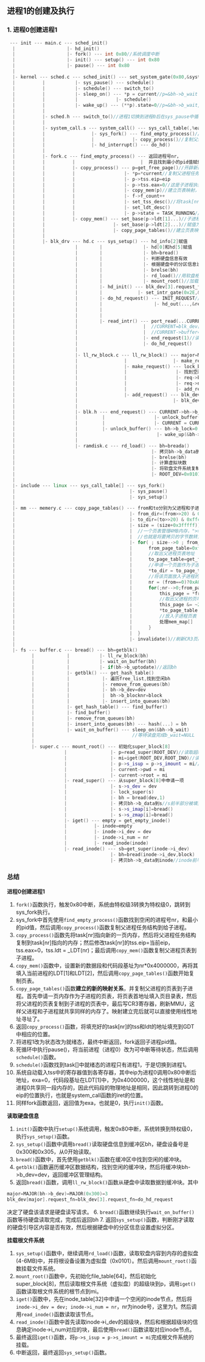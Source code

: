 ## 进程1的创建及执行

### 1. 进程0创建进程1

```cpp
 --- init --- main.c --- sched_init()
  |                   |- hd_init()
  |                   |- fork() --- int 0x80//系统调度中断
  |                   |- init() --- setup() --- int 0x80
  |                   |- pause() --- int 0x80
  |
  |- kernel --- sched.c --- sched_init() --- set_system_gate(0x80,&system_call)//注册中断
  |          |           |- sys_pause() --- schedule()
  |          |           |- schedule() --- switch_to()
  |          |           |- sleep_on() --- *p = current//p=&bh->b_wait
  |          |           |              |- schedule()
  |          |           |- wake_up() --- (**p).state=0//p=&bh->b_wait,进程1就绪
  |          |
  |          |- sched.h --- switch_to()//进程1切换到进程0后在sys_pause中循环
  |          |
  |          |- system_call.s --- system_call() --- sys_call_table(,%eax,4)
  |          |                 |- sys_fork() --- find_empty_process()//找到空闲任务结构task[nr]
  |          |                 |              |- copy_process()//复制父进程任务结构和页表
  |          |                 |- hd_interrupt() --- do_hd()
  |          |
  |          |- fork.c --- find_empty_process() --- 返回进程号nr，
  |          |          |                        |  并且找到最小的pid值赋值给last_pid
  |          |          |- copy_process() --- p=get_free_page()//开辟新的一页内存用于存放子进程任务结构
  |          |          |                  |- *p=*current//复制父进程任务结构给子进程
  |          |          |                  |- p->tss.eip=eip
  |          |          |                  |- p->tss.eax=0//这是子进程执行时，fork函数的返回值
  |          |          |                  |- copy_mem(p)//建立页表映射，并复制父进程页表
  |          |          |                  |- f->f_count++
  |          |          |                  |- set_tss_desc()//将task[nr]的tss和ldt地址填入GDT
  |          |          |                  |- set_ldt_desc()
  |          |          |                  |- p->state = TASK_RUNNING//子进程改为就绪态
  |          |          |- copy_mem() --- set_base(p->ldt[1]...)//子进程ldt，数据段和代码段基地址
  |          |                         |- set_base(p->ldt[2]...)//赋值为0x4000000*nr
  |          |                         |- copy_page_tables()//建立页表映射，并复制父进程页表
  |          |
  |          |- blk_drv --- hd.c --- sys_setup() --- hd_info[2]赋值
  |                      |        |               |- hd[0]和hd[5]赋值
  |                      |        |               |- bh=bread()
  |                      |        |               |- 判断硬盘信息有效
  |                      |        |               |- 根据硬盘中的分区信息设置hd[1]~hd[4]
  |                      |        |               |- brelse(bh)
  |                      |        |               |- rd_load()//用软盘格式化虚拟盘
  |                      |        |               |- mount_root()//加载根文件系统
  |                      |        |- hd_init() --- blk_dev[3].request_fn = do_hd_request
  |                      |        |             |- set_intr_gate(0x2E,&hd_interrupt);
  |                      |        |- do_hd_request() --- INIT_REQUEST//CURRENT==NULL时返回
  |                      |        |                   |- hd_out(...,&read_intr) --- 控制硬盘开始读写,
  |                      |        |                                              |  完成后引发中断
  |                      |        |                                              |- do_hd=read
  |                      |        |- read_intr() --- port_read(...CURRENT->buffer)
  |                      |                        |  //CURRENT=blk_dev[3].current_request
  |                      |                        |  //CURRENT->buffer=bh->b_data
  |                      |                        |- end_request(1)//读取完成后执行到这里
  |                      |                        |- do_hd_request()
  |                      |
  |                      |- ll_rw_block.c --- ll_rw_block() --- major=MAJOR(bh->b_dev)
  |                      |                 |                 |- make_request(major,bh)
  |                      |                 |- make_request() --- lock_buffer(bh)
  |                      |                 |                  |- 找到空闲请求req
  |                      |                 |                  |- req->buffer=bh->b_data
  |                      |                 |                  |- req->next=NULL
  |                      |                 |                  |- add_request(blk_dev[major],req)
  |                      |                 |- add_request() --- blk_dev[3]->current_request=req
  |                      |                                   |- blk_dev[3]->request_fn
  |                      |
  |                      |- blk.h --- end_request() --- CURRENT->bh->b_uptodate = 1
  |                      |         |                  |- unlock_buffer(CURRENT->bh)
  |                      |         |                  |- CURRENT = CURRENT->next//CURRENT=NULL
  |                      |         |- unlock_buffer() --- bh->b_lock=0 
  |                      |                             |- wake_up(&bh->b_wait)
  |                      |
  |                      |- ramdisk.c --- rd_load() --- bh=breada()
  |                                                  |- 拷贝bh->b_data到s//s为超级块
  |                                                  |- brelse(bh)
  |                                                  |- 计算虚拟块数
  |                                                  |- 将软盘文件系统复制到虚拟盘
  |                                                  |- ROOT_DEV=0x0101//虚拟盘设置为根设备
  |
  |- include --- linux --- sys_call_table[] --- sys_fork()
  |                                          |- sys_pause()
  |                                          |- sys_setup()
  |
  |- mm --- memery.c --- copy_page_tables() --- from和to分别为父进程和子进程线性地址
  |                                          |- from_dir=(from>>20) & 0xffc //取出页目录偏移，然后乘上4
  |                                          |- to_dir=(to>>20) & 0xffc     //等于在页目录中实际的地址
  |                                          |- size = (size+0x3fffff)) >> 22
  |                                          |  //一个页表管理4MB内存，">>22"相当于"/4MB"
  |                                          |  //也就是将要拷贝的字节数转为要拷贝的页表数
  |                                          |- for( ; size-->0 ; from_dir++,to_dir++) {
  |                                          |      from_page_table=0xfffff000 & *from_dir;
  |                                          |      //取出父进程页表地址
  |                                          |      to_page_table=get_free_page();
  |                                          |      //申请一个页面作为子进程页表
  |                                          |      *to_dir = to_page_table | 7;
  |                                          |      //将该页面放入子进程的页目录表
  |                                          |      nr = (from==0)?0xA0:1024;
  |                                          |      for(;nr-->0;from_page_table++,to_page_table++) {
  |                                          |          this_page = *from_page_table;
  |                                          |          //取出父进程的页地址
  |                                          |          this_page &= ~2;//设置为只读
  |                                          |          *to_page_table = this_page;
  |                                          |          //放入子进程页表
  |                                          |          处理mem_map[]
  |                                          |      }
  |                                          |  }
  |                                          |- invalidate()//刷新CR3页高速缓存
  |
  |- fs --- buffer.c --- bread() --- bh=getblk()
         |            |           |- ll_rw_block(bh)
         |            |           |- wait_on_buffer(bh)
         |            |           |- if(bh->b_uptodate)//返回bh
         |            |- getblk() --- get_hash_table()
         |            |            |- 遍历free_list,找到空闲bh
         |            |            |- remove_from_queues(bh)
         |            |            |- bh->b_dev=dev
         |            |            |  bh->b_blocknr=block
         |            |            |- insert_into_queues(bh)
         |            |- get_hash_table() --- find_buffer()
         |            |- find_buffer()
         |            |- remove_from_queues(bh)
         |            |- insert_into_queues(bh) --- hash(...) = bh
         |            |- wait_on_buffer() --- sleep_on(&bh->b_wait)
         |                                    //等待读盘完成b_wait=NULL
         |
         |- super.c --- mount_root() --- 初始化super_block[8]
                     |                |- p=read_super(ROOT_DEV)//读取超级块
					 |                |- mi=iget(ROOT_DEV,ROOT_INO)//读取根节点
					 |                |- p->s_isup = p->s_imount = mi//挂接i节点
                     |                |- current->pwd = mi
                     |                |- current->root = mi
					 |- read_super() --- 从super_block[8]中申请一项
					 |                |- s->s_dev = dev
                     |                |- lock_super(s)
                     |                |- bh = bread(dev,1)
                     |                |- 拷贝bh->b_data到s//s前半部分被填充
                     |                |- s->s_imap[i]=bread()
                     |                |- s->s_zmap[i]=bread()
                     |- iget() --- empty = get_empty_inode()
                     |          |- inode=empty
                     |          |- inode->i_dev = dev
                     |          |- inode->i_num = nr
                     |          |- read_inode(inode)
                     |- read_inode() --- sb=get_super(inode->i_dev)
                                      |- bh=bread(inode->i_dev,block)
                                      |- 拷贝bh->b_data到inode//inode前半部分被填充
```

### 总结
**进程0创建进程1**
1. `fork()`函数执行，触发0x80中断，系统由特权级3转换为特权级0，跳转到sys_fork执行。
2. sys_fork中首先使用`find_empty_process()`函数找到空闲的进程号nr，和最小的pid值，然后调用`copy_process()`函数复制父进程任务结构到给子进程。
3. `copy_process()`函数先将task[nr]指向新的一页内存，然后将父进程任务结构复制到task[nr]指向的内存；然后修改task[nr]的tss.eip=当前eip，tss.eax=0，tss.ldt = _LDT(nr)；最后调用`copy_mem()`函数复制父进程页表到子进程。
4. `copy_mem()`函数中，设置新的数据段和代码段基址为nr*0x4000000，再将其填入当前进程的LDT[1]和LDT[2]，然后调用`copy_page_tables()`函数开始复制页表。
5. `copy_page_tables()`函数**建立的新的映射关系**，并复制父进程的页表到子进程。首先申请一页内存作为子进程的页表，将页表首地址填入页目录表，然后将父进程的页表复制到子进程的页表中，最后写CR3寄存器，刷新MMU，这样父进程和子进程就共享同样的内存了。映射建立完后就可以直接使用线性地址寻址了。
6. 返回`copy_process()`函数，将填充好的task[nr]的tss和ldt的地址填充到GDT中相应的位置。
7. 将进程1改为状态改为就绪态，最终中断返回，fork返回子进程pid值。
8. 死循环中执行pause()，将当前进程（进程0）改为可中断等待状态，然后调用`schedule()`函数。
9. `schedule()`函数找到task[]中就绪态的进程只有进程1，于是切换到进程1。
10. 系统自动载入tss中的寄存器值到各寄存器，其中eip为进程0调用0x80中断后地址，exa=0，代码段基址在LDT[1]中，为0x4000000，这个线性地址是和进程0共享同一段内存的，因此代码段的物理地址是相同，因此跳转到进程0的eip的位置执行，也就是system_call函数的iret的位置。
11. 同样fork函数返回，返回值为exa，也就是0，执行`init()`函数。

**读取硬盘信息**
1. `init()`函数中执行`setup()`系统调用，触发0x80中断，系统转换到特权级0，执行`sys_setup()`函数。
2. `sys_setup()`函数中调用`bread()`读取硬盘信息到缓冲区bh，硬盘设备号是0x300和0x305，从0开始读取。
3. `bread()`函数中，首先使用`getblk()`函数在缓冲区中找到空闲的缓冲块。
4. `getblk()`函数遍历缓冲区数据结构，找到空闲的缓冲块，然后将缓冲块bh->b_dev=dev，返回缓冲区管理结构。
5. 返回`bread()`函数，调用`ll_rw_block()`函数从硬盘中读取数据到缓冲块。其中
```cpp
major=MAJOR(bh->b_dev)=MAJOR(0x300)=3
blk_dev[major].request_fn=blk_dev[3].request_fn=do_hd_request
```
决定了硬盘该请求是硬盘读写请求。
6. `bread()`函数继续执行`wait_on_buffer()`函数等待硬盘读取完成，完成后返回bh
7. 返回`sys_setup()`函数，判断刚才读取的硬盘引导区内容是否有效，然后根据硬盘中的分区信息设置虚拟分区。

**挂载根文件系统**
1. `sys_setup()`函数中，继续调用`rd_load()`函数，读取软盘内容到内存的虚拟盘(4-6MB)中，并将根设备设置为虚拟盘（0x0101）。然后调用`mount_root()`函数挂载文件系统。
2. `mount_root()`函数中，先初始化file_table[64]，然后初始化super_block[8]，然后读取根文件系统（虚拟盘）的超级块到p，调用`iget()`函数读取根文件系统的根节点到mi。
3. `iget()`函数中，先在inode_table[32]中申请一个空闲的inode节点，然后将`inode->i_dev = dev; inode->i_num = nr`，nr为inode号，这里为1。然后调用`read_inode()`函数读取该节点。
4. `read_inode()`函数中首先读取inode->i_dev的超级块，然后和根据超级块的信息确定inode->i_num对应的块，最后使用`bread()`函数读取对应inode节点。
5. 最终返回`iget()`函数，将`p->s_isup = p->s_imount = mi`完成根文件系统的挂载。
6. 中断返回，最终返回`sys_setup()`函数。